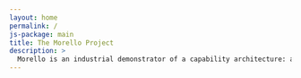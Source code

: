 ```yaml
---
layout: home
permalink: /
js-package: main
title: The Morello Project
description: >
  Morello is an industrial demonstrator of a capability architecture: a prototype System-on-Chip (SoC) and development board, developed by Arm, implementing a CHERI-extended ARMv8-A processor, GPU, peripherals, and memory subsystem, to ship in late 2021.
---
```


